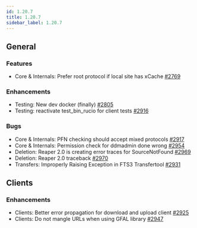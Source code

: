 ```yaml
---
id: 1.20.7
title: 1.20.7
sidebar_label: 1.20.7
---
```


## General

### Features

-   Core & Internals: Prefer root protocol if local site has xCache
    [\#2769](https://github.com/rucio/rucio/issues/2769)

### Enhancements

-   Testing: New dev docker (finally)
    [\#2805](https://github.com/rucio/rucio/issues/2805)
-   Testing: reactivate test_bin_rucio for client tests
    [\#2916](https://github.com/rucio/rucio/issues/2916)

### Bugs

-   Core & Internals: PFN checking should accept mixed protocols
    [\#2917](https://github.com/rucio/rucio/issues/2917)
-   Core & Internals: Permission check for ddmadmin done wrong
    [\#2954](https://github.com/rucio/rucio/issues/2954)
-   Deletion: Reaper 2.0 is creating error traces for SourceNotFound
    [\#2969](https://github.com/rucio/rucio/issues/2969)
-   Deletion: Reaper 2.0 traceback
    [\#2970](https://github.com/rucio/rucio/issues/2970)
-   Transfers: Improperly Raising Exception in FTS3 Transfertool
    [\#2931](https://github.com/rucio/rucio/issues/2931)

## Clients

### Enhancements

-   Clients: Better error propagation for download and upload client
    [\#2925](https://github.com/rucio/rucio/issues/2925)
-   Clients: Do not mangle URLs when using GFAL library
    [\#2947](https://github.com/rucio/rucio/issues/2947)
